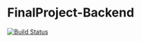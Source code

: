 # FinalProject-Backend
[![Build Status](https://travis-ci.com/diegodossantos95/FinalProject-Backend.svg?token=swp3xtyqWPU49xNdwqe3&branch=master)](https://travis-ci.com/diegodossantos95/FinalProject-Backend)
